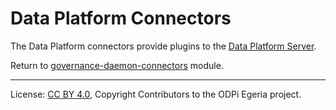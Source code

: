 <!-- SPDX-License-Identifier: Apache-2.0 -->
  
# Data Platform Connectors

The Data Platform connectors provide plugins to the
[Data Platform Server](../../../../admin-services/docs/concepts/data-platform-server.md).


Return to [governance-daemon-connectors](..) module.

----
License: [CC BY 4.0](https://creativecommons.org/licenses/by/4.0/),
Copyright Contributors to the ODPi Egeria project.